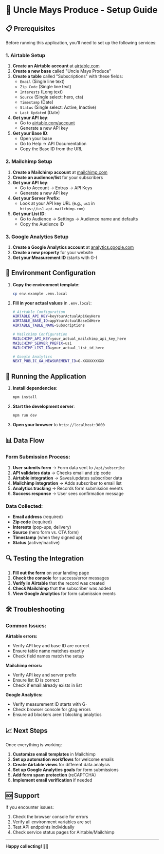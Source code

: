 # 🚀 Uncle Mays Produce - Setup Guide

## 📋 Prerequisites

Before running this application, you'll need to set up the following services:

### 1. Airtable Setup
1. **Create an Airtable account** at [airtable.com](https://airtable.com)
2. **Create a new base** called "Uncle Mays Produce"
3. **Create a table** called "Subscriptions" with these fields:
   - `Email` (Single line text)
   - `Zip Code` (Single line text)
   - `Interests` (Long text)
   - `Source` (Single select: hero, cta)
   - `Timestamp` (Date)
   - `Status` (Single select: Active, Inactive)
   - `Last Updated` (Date)
4. **Get your API key**:
   - Go to [airtable.com/account](https://airtable.com/account)
   - Generate a new API key
5. **Get your Base ID**:
   - Open your base
   - Go to Help → API Documentation
   - Copy the Base ID from the URL

### 2. Mailchimp Setup
1. **Create a Mailchimp account** at [mailchimp.com](https://mailchimp.com)
2. **Create an audience/list** for your subscribers
3. **Get your API key**:
   - Go to Account → Extras → API Keys
   - Generate a new API key
4. **Get your Server Prefix**:
   - Look at your API key URL (e.g., `us1` in `https://us1.api.mailchimp.com`)
5. **Get your List ID**:
   - Go to Audience → Settings → Audience name and defaults
   - Copy the Audience ID

### 3. Google Analytics Setup
1. **Create a Google Analytics account** at [analytics.google.com](https://analytics.google.com)
2. **Create a new property** for your website
3. **Get your Measurement ID** (starts with G-)

## 🔧 Environment Configuration

1. **Copy the environment template**:
   ```bash
   cp env.example .env.local
   ```

2. **Fill in your actual values** in `.env.local`:
   ```bash
   # Airtable Configuration
   AIRTABLE_API_KEY=keyYourActualApiKeyHere
   AIRTABLE_BASE_ID=appYourActualBaseIdHere
   AIRTABLE_TABLE_NAME=Subscriptions

   # Mailchimp Configuration
   MAILCHIMP_API_KEY=your_actual_mailchimp_api_key_here
   MAILCHIMP_SERVER_PREFIX=us1
   MAILCHIMP_LIST_ID=your_actual_list_id_here

   # Google Analytics
   NEXT_PUBLIC_GA_MEASUREMENT_ID=G-XXXXXXXXXX
   ```

## 🚀 Running the Application

1. **Install dependencies**:
   ```bash
   npm install
   ```

2. **Start the development server**:
   ```bash
   npm run dev
   ```

3. **Open your browser** to `http://localhost:3000`

## 📊 Data Flow

### Form Submission Process:
1. **User submits form** → Form data sent to `/api/subscribe`
2. **API validates data** → Checks email and zip code
3. **Airtable integration** → Saves/updates subscriber data
4. **Mailchimp integration** → Adds subscriber to email list
5. **Analytics tracking** → Records form submission events
6. **Success response** → User sees confirmation message

### Data Collected:
- **Email address** (required)
- **Zip code** (required)
- **Interests** (pop-ups, delivery)
- **Source** (hero form vs. CTA form)
- **Timestamp** (when they signed up)
- **Status** (active/inactive)

## 🔍 Testing the Integration

1. **Fill out the form** on your landing page
2. **Check the console** for success/error messages
3. **Verify in Airtable** that the record was created
4. **Check Mailchimp** that the subscriber was added
5. **View Google Analytics** for form submission events

## 🛠️ Troubleshooting

### Common Issues:

**Airtable errors:**
- Verify API key and base ID are correct
- Ensure table name matches exactly
- Check field names match the setup

**Mailchimp errors:**
- Verify API key and server prefix
- Ensure list ID is correct
- Check if email already exists in list

**Google Analytics:**
- Verify measurement ID starts with G-
- Check browser console for gtag errors
- Ensure ad blockers aren't blocking analytics

## 📈 Next Steps

Once everything is working:

1. **Customize email templates** in Mailchimp
2. **Set up automation workflows** for welcome emails
3. **Create Airtable views** for different data analysis
4. **Set up Google Analytics goals** for form submissions
5. **Add form spam protection** (reCAPTCHA)
6. **Implement email verification** if needed

## 🆘 Support

If you encounter issues:
1. Check the browser console for errors
2. Verify all environment variables are set
3. Test API endpoints individually
4. Check service status pages for Airtable/Mailchimp

---

**Happy collecting! 🌱📧**
